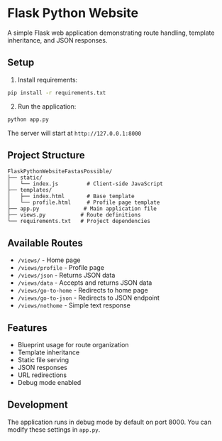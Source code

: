 # Flask Python Website

A simple Flask web application demonstrating route handling, template inheritance, and JSON responses.

## Setup

1. Install requirements:
```bash
pip install -r requirements.txt
```

2. Run the application:
```bash
python app.py
```

The server will start at `http://127.0.0.1:8000`

## Project Structure

```
FlaskPythonWebsiteFastasPossible/
├── static/
│   └── index.js         # Client-side JavaScript
├── templates/
│   ├── index.html       # Base template
│   └── profile.html     # Profile page template
├── app.py              # Main application file
├── views.py           # Route definitions
└── requirements.txt   # Project dependencies
```

## Available Routes

- `/views/` - Home page
- `/views/profile` - Profile page
- `/views/json` - Returns JSON data
- `/views/data` - Accepts and returns JSON data
- `/views/go-to-home` - Redirects to home page
- `/views/go-to-json` - Redirects to JSON endpoint
- `/views/nothome` - Simple text response

## Features

- Blueprint usage for route organization
- Template inheritance
- Static file serving
- JSON responses
- URL redirections
- Debug mode enabled

## Development

The application runs in debug mode by default on port 8000. You can modify these settings in `app.py`.
